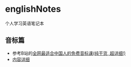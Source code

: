 # englishNotes
个人学习英语笔记本
## 音标篇
- 参考B站的[全网最适合中国人的免费音标课(纯干货, 超详细!)](https://www.bilibili.com/video/BV1iV411z7Nj)
- [内容详细](./soundmark/soundmark.md)